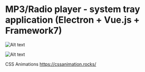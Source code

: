 # MP3/Radio player - system tray application (Electron + Vue.js + Framework7)

![Alt text](https://github.com/vlewin/electron-tray-player/blob/master/images/Screenshot.png?raw=true "Optional Title")

![Alt text](https://github.com/vlewin/electron-tray-player/blob/master/images/Screenshot2.png?raw=true "Optional Title")

CSS Animations
https://cssanimation.rocks/

